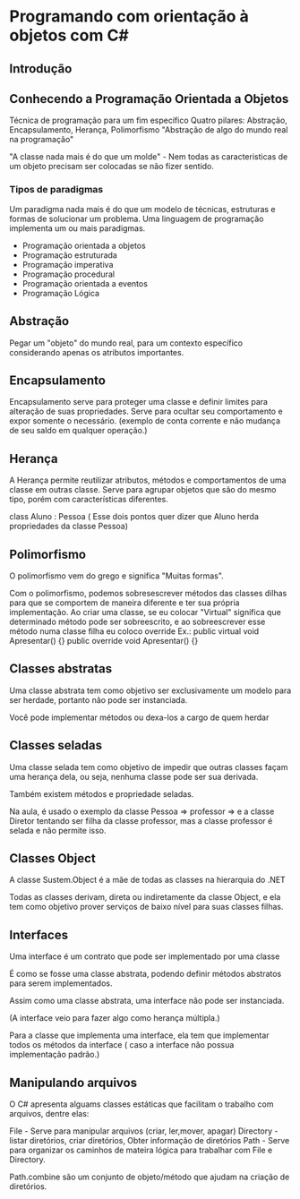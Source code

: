 # Programando com orientação à objetos com C#
## Introdução

## Conhecendo a Programação Orientada a Objetos

Técnica de programação para um fim específico
Quatro pilares: 
Abstração, Encapsulamento, Herança, Polimorfismo
"Abstração de algo do mundo real na programação"

"A classe nada mais é do que um molde" - Nem todas as caracteristicas de um objeto precisam ser colocadas se não fizer sentido. 

### Tipos de paradigmas
Um paradigma nada mais é do que um modelo de técnicas, estruturas e formas de solucionar um problema.
Uma linguagem de programação implementa um ou mais paradigmas.

* Programação orientada a objetos
* Programação estruturada
* Programação imperativa
* Programação procedural
* Programação orientada a eventos 
* Programação Lógica

## Abstração 

Pegar um "objeto" do mundo real, para um contexto específico considerando apenas os atributos importantes.

## Encapsulamento

Encapsulamento serve para proteger uma classe e definir limites para alteração de suas propriedades. Serve para ocultar seu comportamento e expor somente o necessário. (exemplo de conta corrente e não mudança de seu saldo em qualquer operação.)

## Herança

A Herança permite reutilizar atributos, métodos e comportamentos de uma classe em outras classe. 
Serve para agrupar objetos que são do mesmo tipo, porém com características diferentes. 

class Aluno : Pessoa ( Esse dois pontos quer dizer que Aluno herda propriedades da classe Pessoa)

## Polimorfismo

O polimorfismo vem do grego e significa "Muitas formas".

Com o polimorfismo, podemos sobresescrever métodos das classes dilhas para que se comportem de maneira diferente e ter sua própria implementação.
Ao criar uma classe, se eu colocar "Virtual" significa que determinado método pode ser sobreescrito, e ao sobreescrever esse método numa classe filha eu coloco override
Ex.: public virtual void Apresentar() {}
     public override void Apresentar() {}

## Classes abstratas

Uma classe abstrata tem como objetivo ser exclusivamente um modelo para ser herdade, portanto não pode ser instanciada.

Você pode implementar métodos ou dexa-los a cargo de quem herdar

## Classes seladas

Uma classe selada tem como objetivo de impedir que outras classes façam uma herança dela, ou seja, nenhuma classe pode ser sua derivada. 

Também existem métodos e propriedade seladas.

Na aula, é usado o exemplo da classe Pessoa => professor => e a classe Diretor tentando ser filha da classe professor, mas a classe professor é selada e não permite isso.

## Classes Object

A classe Sustem.Object é a mãe de todas as classes na hierarquia do .NET

Todas as classes derivam, direta ou indiretamente da classe Object, e ela tem como objetivo prover serviços de baixo nível para suas classes filhas.

## Interfaces

Uma interface é um contrato que pode ser implementado por uma classe 

É como se fosse uma classe abstrata, podendo definir métodos abstratos para serem implementados.

Assim como uma classe abstrata, uma interface não pode ser instanciada.

(A interface veio para fazer algo como herança múltipla.)

Para a classe que implementa uma interface, ela tem que implementar todos os métodos da interface ( caso a interface não possua implementação padrão.)

## Manipulando arquivos

O C# apresenta alguams classes estáticas que facilitam o trabalho com arquivos, dentre elas: 

File - Serve para manipular arquivos (criar, ler,mover, apagar)
Directory - listar diretórios, criar diretórios, Obter informação de diretórios
Path - Serve para organizar os caminhos de mateira lógica para trabalhar com File e Directory.

Path.combine são um conjunto de objeto/método que ajudam na criação de diretórios.

